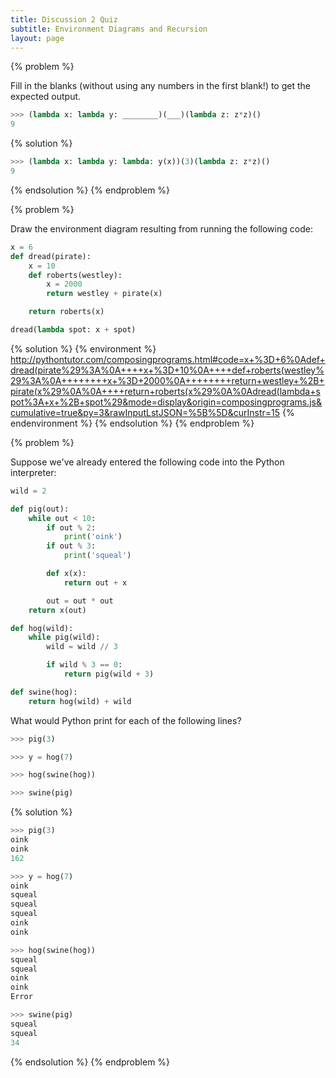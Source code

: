 ```yaml
---
title: Discussion 2 Quiz
subtitle: Environment Diagrams and Recursion
layout: page
---
```


{% problem %}

Fill in the blanks (without using any numbers in the first blank!) to get the expected output.

~~~python
>>> (lambda x: lambda y: ________)(___)(lambda z: z*z)()
9
~~~

{% solution %}

~~~python
>>> (lambda x: lambda y: lambda: y(x))(3)(lambda z: z*z)()
9
~~~

{% endsolution %}
{% endproblem %}



{% problem %}

Draw the environment diagram resulting from running the following code:

~~~python
x = 6
def dread(pirate):
    x = 10
    def roberts(westley):
        x = 2000
        return westley + pirate(x)

    return roberts(x)

dread(lambda spot: x + spot)
~~~

{% solution %}
{% environment %}
http://pythontutor.com/composingprograms.html#code=x+%3D+6%0Adef+dread(pirate%29%3A%0A++++x+%3D+10%0A++++def+roberts(westley%29%3A%0A++++++++x+%3D+2000%0A++++++++return+westley+%2B+pirate(x%29%0A%0A++++return+roberts(x%29%0A%0Adread(lambda+spot%3A+x+%2B+spot%29&mode=display&origin=composingprograms.js&cumulative=true&py=3&rawInputLstJSON=%5B%5D&curInstr=15
{% endenvironment %}
{% endsolution %}
{% endproblem %}


{% problem %}

Suppose we've already entered the following code into the Python interpreter:

~~~python
wild = 2

def pig(out):
    while out < 10:
        if out % 2:
            print('oink')
        if out % 3:
            print('squeal')

        def x(x):
            return out + x

        out = out * out
    return x(out)

def hog(wild):
    while pig(wild):
        wild = wild // 3

        if wild % 3 == 0:
            return pig(wild + 3)

def swine(hog):
    return hog(wild) + wild
~~~

What would Python print for each of the following lines?

~~~python
>>> pig(3)

>>> y = hog(7)

>>> hog(swine(hog))

>>> swine(pig)
~~~

{% solution %}

~~~python
>>> pig(3)
oink
oink
162

>>> y = hog(7)
oink
squeal
squeal
squeal
oink
oink

>>> hog(swine(hog))
squeal
squeal
oink
oink
Error

>>> swine(pig)
squeal
squeal
34
~~~

{% endsolution %}
{% endproblem %}
